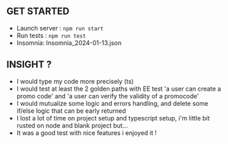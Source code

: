 ## GET STARTED
- Launch server : `npm run start`
- Run tests : `npm run test`
- Insomnia: Insomnia_2024-01-13.json 



## INSIGHT ?
- I would type my code more precisely (ts)
- I would test at least the 2 golden paths with EE test 'a user can create a promo code' and 'a user can verify the validity of a promocode' 
- I would mutualize some logic and errors handling, and delete some if/else logic that can be early returned
- I lost a lot of time on project setup and typescript setup, i'm little bit rusted on node and blank project but...
- It was a good test with nice features i enjoyed it !
